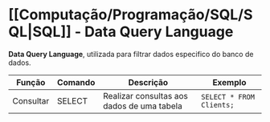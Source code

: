 # [[Computação/Programação/SQL/SQL|SQL]] - Data Query Language
**Data Query Language**, utilizada para filtrar dados especifico do banco de dados.

| Função    | Comando | Descrição                                  | Exemplo                  |
| --------- | ------- | ------------------------------------------ | ------------------------ |
| Consultar | SELECT  | Realizar consultas aos dados de uma tabela | `SELECT * FROM Clients;` |

